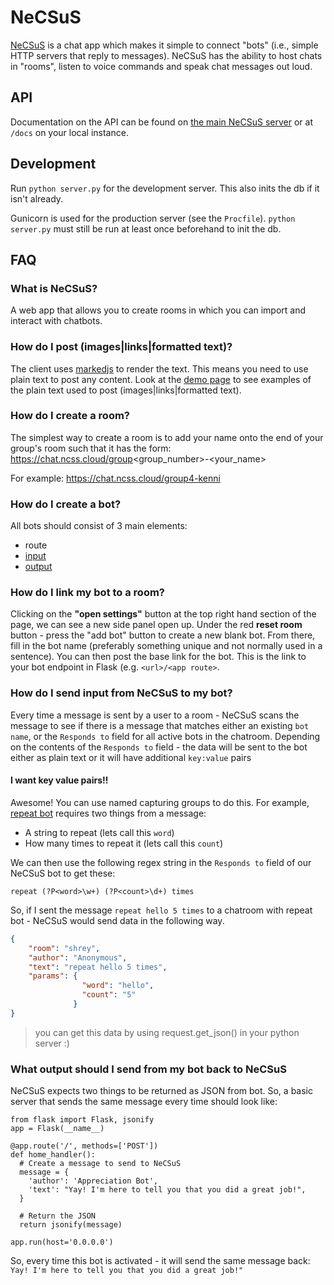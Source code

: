 # NeCSuS

[NeCSuS](https://chat.ncss.cloud) is a chat app which makes it simple to connect "bots" (i.e., simple HTTP servers that reply to messages).
NeCSuS has the ability to host chats in "rooms", listen to voice commands and speak chat messages out loud.


## API

Documentation on the API can be found on [the main NeCSuS server](https://chat.ncss.cloud/docs) or at `/docs` on your local instance.

## Development

Run `python server.py` for the development server. This also inits the db if it
isn't already.

Gunicorn is used for the production server (see the `Procfile`). `python
server.py` must still be run at least once beforehand to init the db.


## FAQ

### What is NeCSuS?
A web app that allows you to create rooms in which you can import and interact with chatbots.

### How do I post (images|links|formatted text)?
The client uses [markedjs](https://github.com/markedjs/marked) to render the text.
This means you need to use plain text to post any content.
Look at the [demo page](https://marked.js.org/demo/?text=%23%20Nutrition%0A!%5BNutella%5D(https%3A%2F%2Fstatic.openfoodfacts.org%2Fimages%2Fproducts%2F301%2F762%2F042%2F9484%2Ffront_fr.219.200.jpg)%0A%0A%23%23%20Nutella%0A%0A%5BNutella%5D(https%3A%2F%2Fau.openfoodfacts.org%2Fproduct%2F3017620429484%2Fnutella)%20is%20**not**%20healthy&options=&version=master) to see examples of the plain text used to post (images|links|formatted text).

### How do I create a room?
The simplest way to create a room is to add your name onto the end of your group's room such that it has the form:
https://chat.ncss.cloud/group<group_number>-<your_name>

For example: https://chat.ncss.cloud/group4-kenni

### How do I create a bot? 
All bots should consist of 3 main elements:
  * route
  * [input](#how-do-i-send-input-from-necsus-to-my-bot)
  * [output](#what-output-should-i-send-from-my-bot-back-to-necsus)

### How do I link my bot to a room? 

Clicking on the **"open settings"** button at the top right hand section of the page, we can see a new side panel open up.
Under the red **reset room** button - press the "add bot" button to create a new blank bot. 
From there, fill in the bot name (preferably something unique and not normally used in a sentence).
You can then post the base link for the bot. This is the link to your bot endpoint in Flask (e.g. `<url>/<app route>`.

### How do I send input from NeCSuS to my bot?

Every time a message is sent by a user to a room - NeCSuS scans the message to see if there is a message that matches either an existing `bot name`, or the `Responds to` field for all active bots in the chatroom. 
Depending on the contents of the `Responds to` field - the data will be sent to the bot either as plain text or it will have additional `key:value` pairs

#### I want key value pairs!!
Awesome! You can use named capturing groups to do this. For example, [repeat bot](https://repl.it/@kennib/repeat-bot) requires two things from a message:
  * A string to repeat (lets call this `word`)
  * How many times to repeat it (lets call this `count`)

We can then use the following regex string in the `Responds to` field of our NeCSuS bot to get these: 

`repeat (?P<word>\w+) (?P<count>\d+) times`

So, if I sent the message `repeat hello 5 times` to a chatroom with repeat bot - NeCSuS would send data in the following way.
```JSON
{
    "room": "shrey", 
    "author": "Anonymous", 
    "text": "repeat hello 5 times", 
    "params": {
                "word": "hello", 
                "count": "5"
              }
}
```

>you can get this data by using request.get_json() in your python server :) 

### What output should I send from my bot back to NeCSuS

NeCSuS expects two things to be returned as JSON from bot. 
So, a basic server that sends the same message every time should look like:

```py3
from flask import Flask, jsonify
app = Flask(__name__)

@app.route('/', methods=['POST'])
def home_handler():
  # Create a message to send to NeCSuS
  message = {
    'author': 'Appreciation Bot',
    'text': "Yay! I'm here to tell you that you did a great job!",
  }

  # Return the JSON
  return jsonify(message)

app.run(host='0.0.0.0')
```

So, every time this bot is activated - it will send the same message back: `Yay! I'm here to tell you that you did a great job!"`
